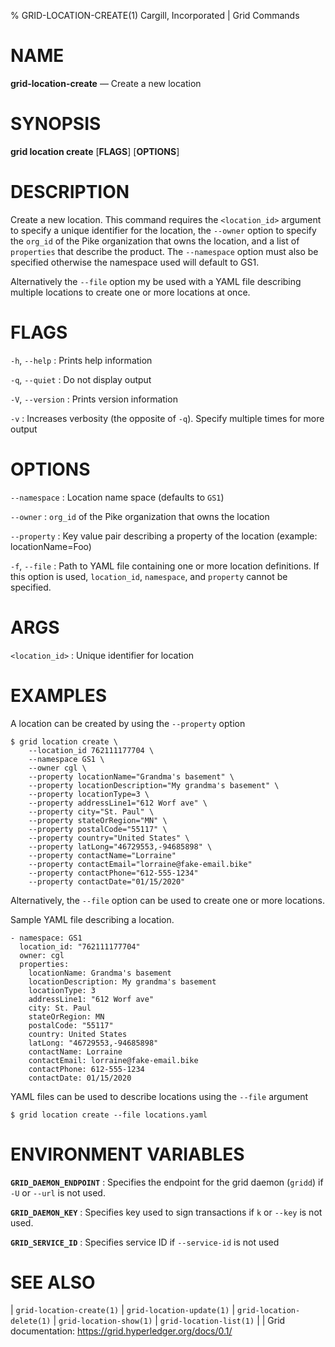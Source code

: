 % GRID-LOCATION-CREATE(1) Cargill, Incorporated | Grid Commands
<!--
  Copyright 2018-2021 Cargill Incorporated
  Licensed under Creative Commons Attribution 4.0 International License
  https://creativecommons.org/licenses/by/4.0/
-->

NAME
====

**grid-location-create** — Create a new location

SYNOPSIS
========

**grid location create** \[**FLAGS**\] \[**OPTIONS**\]

DESCRIPTION
===========

Create a new location. This command requires the `<location_id>` argument to
specify a unique identifier for the location, the `--owner` option to
specify the `org_id` of the Pike organization that owns the location, and a
list of `properties` that describe the product. The `--namespace` option must
also be specified otherwise the namespace used will default to GS1.

Alternatively the `--file` option my be used with a YAML file describing
multiple locations to create one or more locations at once.

FLAGS
=====

`-h`, `--help`
: Prints help information

`-q`, `--quiet`
: Do not display output

`-V`, `--version`
: Prints version information

`-v`
: Increases verbosity (the opposite of `-q`). Specify multiple times for more
  output

OPTIONS
=======

`--namespace`
: Location name space (defaults to `GS1`)

`--owner`
: `org_id` of the Pike organization that owns the location

`--property`
: Key value pair describing a property of the location (example: locationName=Foo)

`-f`, `--file`
: Path to YAML file containing one or more location definitions. If this option is
  used, `location_id`, `namespace`, and `property` cannot be specified.

ARGS
====

`<location_id>`
: Unique identifier for location

EXAMPLES
========

A location can be created by using the `--property` option

```
$ grid location create \
    --location_id 762111177704 \
    --namespace GS1 \
    --owner cgl \
    --property locationName="Grandma's basement" \
    --property locationDescription="My grandma's basement" \
    --property locationType=3 \
    --property addressLine1="612 Worf ave" \
    --property city="St. Paul" \
    --property stateOrRegion="MN" \
    --property postalCode="55117" \
    --property country="United States" \
    --property latLong="46729553,-94685898" \
    --property contactName="Lorraine"
    --property contactEmail="lorraine@fake-email.bike"
    --property contactPhone="612-555-1234"
    --property contactDate="01/15/2020"
```

Alternatively, the `--file` option can be used to create one or more locations.

Sample YAML file describing a location.

```
- namespace: GS1
  location_id: "762111177704"
  owner: cgl
  properties:
    locationName: Grandma's basement
    locationDescription: My grandma's basement
    locationType: 3
    addressLine1: "612 Worf ave"
    city: St. Paul
    stateOrRegion: MN
    postalCode: "55117"
    country: United States
    latLong: "46729553,-94685898"
    contactName: Lorraine
    contactEmail: lorraine@fake-email.bike
    contactPhone: 612-555-1234
    contactDate: 01/15/2020
```

YAML files can be used to describe locations using the `--file` argument

```
$ grid location create --file locations.yaml
```

ENVIRONMENT VARIABLES
=====================

**`GRID_DAEMON_ENDPOINT`**
: Specifies the endpoint for the grid daemon (`gridd`)
  if `-U` or `--url` is not used.

**`GRID_DAEMON_KEY`**
: Specifies key used to sign transactions if `k` or `--key`
  is not used.

**`GRID_SERVICE_ID`**
: Specifies service ID if `--service-id` is not used

SEE ALSO
========
| `grid-location-create(1)`
| `grid-location-update(1)`
| `grid-location-delete(1)`
| `grid-location-show(1)`
| `grid-location-list(1)`
|
| Grid documentation: https://grid.hyperledger.org/docs/0.1/
